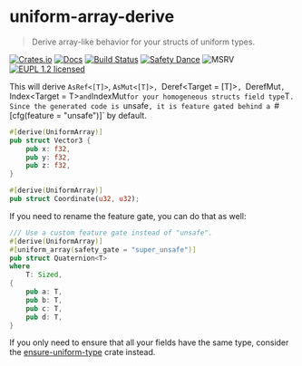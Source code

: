# uniform-array-derive

> Derive array-like behavior for your structs of uniform types.

[![Crates.io][crates-image]][crates-link]
[![Docs][docs-image]][docs-link]
[![Build Status][build-image]][build-link]
[![Safety Dance][safety-image]][safety-link]
![MSRV][msrv-image]
[![EUPL 1.2 licensed][license-eupl-image]][license-eupl-link]

This will derive `AsRef<[T]>`, `AsMut<[T]>, `Deref<Target = [T]>`, `DerefMut`, `Index<Target = T>` and `IndexMut`
for your homogeneous structs field type `T`. Since the generated code is `unsafe`, it is feature gated behind a
`#[cfg(feature = "unsafe")]` by default.

```rust
#[derive(UniformArray)]
pub struct Vector3 {
    pub x: f32,
    pub y: f32,
    pub z: f32,
}

#[derive(UniformArray)]
pub struct Coordinate(u32, u32);
```

If you need to rename the feature gate, you can do that as well:

```rust
/// Use a custom feature gate instead of "unsafe".
#[derive(UniformArray)]
#[uniform_array(safety_gate = "super_unsafe")]
pub struct Quaternion<T>
where
    T: Sized,
{
    pub a: T,
    pub b: T,
    pub c: T,
    pub d: T,
}
```

If you only need to ensure that all your fields have the same type, consider
the [ensure-uniform-type](https://github.com/sunsided/ensure-uniform-type-rs) crate instead.

[crates-image]: https://img.shields.io/crates/v/uniform-array-derive

[crates-link]: https://crates.io/crates/uniform-array-derive

[docs-image]: https://docs.rs/uniform-array-derive/badge.svg

[docs-link]: https://docs.rs/uniform-array-derive/

[build-image]: https://github.com/sunsided/uniform-array-derive/workflows/Rust/badge.svg

[build-link]: https://github.com/sunsided/uniform-array-derive/actions

[safety-image]: https://img.shields.io/badge/unsafe-optional-success.svg

[safety-link]: https://github.com/rust-secure-code/safety-dance/

[msrv-image]: https://img.shields.io/badge/rustc-1.70+-blue.svg

[license-eupl-image]: https://img.shields.io/badge/license-EUPL_1.2-blue.svg

[license-eupl-link]: https://github.com/sunsided/uniform-array-derive/blob/develop/LICENSE-EUPL

[cc]: https://contributor-covenant.org
